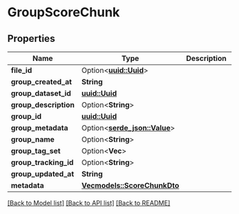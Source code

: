 # GroupScoreChunk

## Properties

Name | Type | Description | Notes
------------ | ------------- | ------------- | -------------
**file_id** | Option<[**uuid::Uuid**](uuid::Uuid.md)> |  | [optional]
**group_created_at** | **String** |  | 
**group_dataset_id** | [**uuid::Uuid**](uuid::Uuid.md) |  | 
**group_description** | Option<**String**> |  | [optional]
**group_id** | [**uuid::Uuid**](uuid::Uuid.md) |  | 
**group_metadata** | Option<[**serde_json::Value**](.md)> |  | [optional]
**group_name** | Option<**String**> |  | [optional]
**group_tag_set** | Option<**Vec<String>**> |  | [optional]
**group_tracking_id** | Option<**String**> |  | [optional]
**group_updated_at** | **String** |  | 
**metadata** | [**Vec<models::ScoreChunkDto>**](ScoreChunkDTO.md) |  | 

[[Back to Model list]](../README.md#documentation-for-models) [[Back to API list]](../README.md#documentation-for-api-endpoints) [[Back to README]](../README.md)


